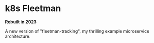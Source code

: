 # k8s Fleetman

**Rebuilt in 2023**

A new version of "fleetman-tracking", my thrilling example microservice architecture.

